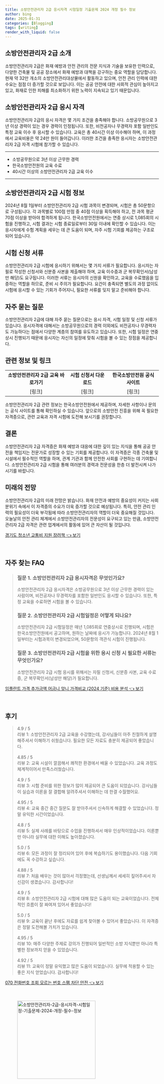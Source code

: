 ```yaml
---
title: 소방안전관리자 2급 응시자격 시험일정 기출문제 2024 개정 필수 정보
author: bing
date: 2025-01-31
categories: [Blogging]
tags: [writing]
render_with_liquid: false
---
```



<h2 id='소방안전관리자_2급_소개'>소방안전관리자 2급 소개</h2>

<p>소방안전관리자 2급은 화재 예방과 안전 관리의 전문 지식과 기술을 보유한 인력으로, 다양한 건축물 및 공공 장소에서 화재 예방과 대책을 강구하는 중요 역할을 담당합니다. 현재 약 32만 개소의 소방안전관리대상물에서 활동하고 있으며, 안전 관리 인력에 대한 수요는 점점 더 증가할 것으로 보입니다. 이는 공공 안전에 대한 사회적 관심이 높아지고 있고, 화재로 인한 피해를 최소화하기 위한 노력이 지속되고 있기 때문입니다.</p>

<h2 id='소방안전관리자_2급_응시자격'>소방안전관리자 2급 응시 자격</h2>

<p>소방안전관리자 2급의 응시 자격은 몇 가지 조건을 충족해야 합니다. 소방공무원으로 3년 이상 경력이 있는 경우 경력이 인정됩니다. 또한, 비전공자나 무경력자 포함 일반인도 특정 교육 이수 후 응시할 수 있습니다. 교육은 총 40시간 이상 이수해야 하며, 이 과정에서 교육비용은 약 24만 원이 들어갑니다. 이러한 조건을 충족한 응시자는 소방안전관리자 2급 자격 시험에 참가할 수 있습니다.</p>

<hr />

<ul>
    <li>소방공무원으로 3년 이상 근무한 경력</li>
    <li>한국소방안전원의 교육 수료</li>
    <li>40시간 이상의 소방안전관리자 2급 교육 이수</li>
</ul>

<hr />

<h2 id='시험_정보'>소방안전관리자 2급 시험 정보</h2>

<p>2024년 8월 1일부터 소방안전관리자 2급 시험 과목이 변경되며, 시험은 총 50문항으로 구성됩니다. 각 과목별로 100점 만점 중 40점 이상을 획득해야 하고, 전 과목 평균 70점 이상을 받아야 합격하게 됩니다. 한국소방안전원에서는 연중 상시로 1,085회의 시험을 진행하고, 시험 결과는 시험 종료일로부터 30일 이내에 확인할 수 있습니다. 이는 응시자에게 수험 계획을 세우는 데 큰 도움이 되며, 자주 시험 기회를 제공하는 구조로 되어 있습니다.</p>

<h2 id='시험_신청_서류'>시험 신청 서류</h2>

<p>소방안전관리자 2급 시험에 응시하기 위해서는 몇 가지 서류가 필요합니다. 응시자는 자필로 작성한 신청서와 신분증 사본을 제출해야 하며, 교육 이수증과 군 복무확인서(남성만 해당)도 요구됩니다. 이러한 서류는 응시자의 신원을 확인하고, 교육을 수료했음을 입증하는 역할을 하므로, 준비 시 주의가 필요합니다. 요건이 충족되면 별도의 과정 없이도 시험에 응시할 수 있는 기회가 주어지니, 필요한 서류를 잊지 말고 준비해야 합니다.</p>

<h2 id='자주_묻는_질문'>자주 묻는 질문</h2>

<p>소방안전관리자 2급에 대해 자주 묻는 질문으로는 응시 자격, 시험 일정 및 신청 서류가 있습니다. 응시자격에 대해서는 소방공무원으로의 경력 이외에도 비전공자나 무경력자도 가능하다는 점에서 다양한 계층의 참여를 유도하고 있습니다. 또한, 시험 일정은 연중 상시 진행되기 때문에 응시자는 자신의 일정에 맞춰 시험을 볼 수 있는 장점을 제공합니다.</p>

<h2 id='관련_정보_및_링크'>관련 정보 및 링크</h2>

<table>
    <tr>
        <td style="text-align: center; height: 17px;"><b>소방안전관리자 2급 교육 바로가기</b></td>
        <td style="text-align: center; height: 17px;"><b>시험 신청서 다운로드</b></td>
        <td style="text-align: center; height: 17px;"><b>한국소방안전원 공식 사이트</b></td>
    </tr>
    <tr>
        <td style="text-align: center; height: 17px;">[링크]</td>
        <td style="text-align: center; height: 17px;">[링크]</td>
        <td style="text-align: center; height: 17px;">[링크]</td>
    </tr>
</table>

<p>소방안전관리자 2급 관련 정보는 한국소방안전원에서 제공하며, 자세한 사항이나 문의는 공식 사이트를 통해 확인하실 수 있습니다. 앞으로의 소방안전 진흥을 위해 꼭 필요한 자격증으로, 관련 교육과 자격 시험에 도전해 보시기를 권장합니다.</p>

<h2 id='결론'>결론</h2>

<p>소방안전관리자 2급 자격증은 화재 예방과 대응에 대한 깊이 있는 지식을 통해 공공 안전을 책임지는 전문가로 성장할 수 있는 기회를 제공합니다. 이 자격증은 각종 건축물 및 시설에서 필수적인 역할을 하며, 관계 기관과 함께 안전한 사회를 구현하는 데 기여합니다. 소방안전관리자 2급 시험을 통해 여러분의 경력과 전문성을 한층 더 발전시켜 나가시기를 바랍니다.</p>

<h2 id='미래의_전망'>미래의 전망</h2>

<p>소방안전관리자 2급의 미래 전망은 밝습니다. 화재 안전과 예방의 중요성이 커지는 사회 분위기 속에서 이 자격증의 수요가 더욱 증가할 것으로 예상됩니다. 특히, 안전 관리 인력의 필요성이 더욱 부각됨에 따라 소방안전관리자의 역할이 더욱 중요해질 것입니다. 오늘날의 안전 관리 체계에서 소방안전관리자의 전문성이 요구되고 있는 만큼, 소방안전관리자 2급 자격은 관련 업계에서의 활동에 있어 큰 자산이 될 것입니다.</p>


<p><a class="click-button" title="경기도 청소년 교통비 지원 장려책" href="https://afficreate.github.io/posts/%EA%B2%BD%EA%B8%B0%EB%8F%84-%EC%B2%AD%EC%86%8C%EB%85%84-%EA%B5%90%ED%86%B5%EB%B9%84-%EC%A7%80%EC%9B%90-%EC%9E%A5%EB%A0%A4%EC%B1%85/" rel="dofollow">경기도 청소년 교통비 지원 장려책 👈 보기</a></p><br>
<h2 id='자주_찾는_FAQ'>자주 찾는 FAQ</h2>
<div itemscope="" itemtype="https://schema.org/FAQPage"> 
<blockquote> 
<div itemscope="" itemprop="mainEntity" itemtype="https://schema.org/Question"> 
<h3 itemprop="name">질문 1. 소방안전관리자 2급 응시자격은 무엇인가요?</h3> 
<div itemscope="" itemprop="acceptedAnswer" itemtype="https://schema.org/Answer"> 
<span itemprop="text"> 
<p>소방안전관리자 2급 응시자격은 소방공무원으로 3년 이상 근무한 경력이 있는 사람이며, 비전공자나 무경력자를 포함한 일반인도 응시할 수 있습니다. 또한, 특정 교육을 수료하면 시험을 볼 수 있습니다.</p> 
</span> 
</div> 
</div> 

<div itemscope="" itemprop="mainEntity" itemtype="https://schema.org/Question"> 
<h3 itemprop="name">질문 2. 소방안전관리자 2급 시험일정은 어떻게 되나요?</h3> 
<div itemscope="" itemprop="acceptedAnswer" itemtype="https://schema.org/Answer"> 
<span itemprop="text"> 
<p>소방안전관리자 2급 시험일정은 매년 1,085회로 연중상시로 진행되며, 시험은 한국소방안전원에서 공고하며, 원하는 날짜에 응시가 가능합니다. 2024년 8월 1일부터는 시험과목이 변경되었으며, 50문항의 객관식 시험이 진행됩니다.</p> 
</span> 
</div> 
</div> 

<div itemscope="" itemprop="mainEntity" itemtype="https://schema.org/Question"> 
<h3 itemprop="name">질문 3. 소방안전관리자 2급 시험을 위한 응시 신청 시 필요한 서류는 무엇인가요?</h3> 
<div itemscope="" itemprop="acceptedAnswer" itemtype="https://schema.org/Answer"> 
<span itemprop="text"> 
<p>소방안전관리자 2급 시험 응시를 위해서는 자필 신청서, 신분증 사본, 교육 수료증, 군 복무확인서(남성만 해당)가 필요합니다.</p> 
</span> 
</div> 
</div> 
</blockquote> 
</div>
<p><a class="click-button" title="임플란트 가격 추가금액 어금니 앞니 가격비교 (2024 기준) 비용 분석" href="https://afficreate.github.io/posts/%EC%9E%84%ED%94%8C%EB%9E%80%ED%8A%B8-%EA%B0%80%EA%B2%A9-%EC%B6%94%EA%B0%80%EA%B8%88%EC%95%A1-%EC%96%B4%EA%B8%88%EB%8B%88-%EC%95%9E%EB%8B%88-%EA%B0%80%EA%B2%A9%EB%B9%84%EA%B5%90-(2024-%EA%B8%B0%EC%A4%80)-%EB%B9%84%EC%9A%A9-%EB%B6%84%EC%84%9D/" rel="dofollow">임플란트 가격 추가금액 어금니 앞니 가격비교 (2024 기준) 비용 분석 👈 보기</a></p><br>
<h2 id='후기'>후기</h2>
<div itemscope itemtype="https://schema.org/Product">
  <blockquote>
  <div itemprop="review" itemscope itemtype="https://schema.org/Review">
      <div itemprop="reviewRating" itemscope itemtype="https://schema.org/Rating"> <span itemprop="ratingValue">4.9</span> / <span itemprop="bestRating">5</span> </div>
      <span itemprop="reviewBody">리뷰 1: 소방안전관리자 2급 교육을 수강했는데, 강사님들이 아주 친절하게 설명해주셔서 이해하기 쉬웠습니다. 필요한 모든 자료도 충분히 제공되어 좋았습니다.</span>
  </div>
  <br>
  <div itemprop="review" itemscope itemtype="https://schema.org/Review">
      <div itemprop="reviewRating" itemscope itemtype="https://schema.org/Rating"> <span itemprop="ratingValue">4.85</span> / <span itemprop="bestRating">5</span> </div>
      <span itemprop="reviewBody">리뷰 2: 교육 시설이 깔끔해서 쾌적한 환경에서 배울 수 있었습니다. 교육 과정도 체계적이어서 만족스러웠습니다.</span>
  </div>
  <br>
  <div itemprop="review" itemscope itemtype="https://schema.org/Review">
      <div itemprop="reviewRating" itemscope itemtype="https://schema.org/Rating"> <span itemprop="ratingValue">4.9</span> / <span itemprop="bestRating">5</span> </div>
      <span itemprop="reviewBody">리뷰 3: 시험 준비를 위한 정보가 많이 제공되어 큰 도움이 되었습니다. 강사님들이 실습과 이론을 잘 결합해 알려주셔서 이해하는 데 한결 수월했어요.</span>
  </div>
  <br>
  <div itemprop="review" itemscope itemtype="https://schema.org/Review">
      <div itemprop="reviewRating" itemscope itemtype="https://schema.org/Rating"> <span itemprop="ratingValue">4.95</span> / <span itemprop="bestRating">5</span> </div>
      <span itemprop="reviewBody">리뷰 4: 교육 중간 중간 질문도 잘 받아주셔서 신속하게 해결할 수 있었습니다. 정말 유익한 시간이었습니다.</span>
  </div>
  <br>
  <div itemprop="review" itemscope itemtype="https://schema.org/Review">
      <div itemprop="reviewRating" itemscope itemtype="https://schema.org/Rating"> <span itemprop="ratingValue">4.8</span> / <span itemprop="bestRating">5</span> </div>
      <span itemprop="reviewBody">리뷰 5: 실제 사례를 바탕으로 수업을 진행하셔서 매우 인상적이었습니다. 이론뿐만 아니라 실무에 대한 이해도 높아졌습니다.</span>
  </div>
  <br>
  <div itemprop="review" itemscope itemtype="https://schema.org/Review">
      <div itemprop="reviewRating" itemscope itemtype="https://schema.org/Rating"> <span itemprop="ratingValue">5.0</span> / <span itemprop="bestRating">5</span> </div>
      <span itemprop="reviewBody">리뷰 6: 모든 과정이 잘 정리되어 있어 후에 복습하기도 용이했습니다. 다음 기회에도 꼭 수강하고 싶습니다.</span>
  </div>
  <br>
  <div itemprop="review" itemscope itemtype="https://schema.org/Review">
      <div itemprop="reviewRating" itemscope itemtype="https://schema.org/Rating"> <span itemprop="ratingValue">4.88</span> / <span itemprop="bestRating">5</span> </div>
      <span itemprop="reviewBody">리뷰 7: 처음 배우는 것이 많아서 걱정했는데, 선생님께서 세세히 짚어주셔서 자신감이 생겼습니다. 감사합니다!</span>
  </div>
  <br>
  <div itemprop="review" itemscope itemtype="https://schema.org/Review">
      <div itemprop="reviewRating" itemscope itemtype="https://schema.org/Rating"> <span itemprop="ratingValue">4.9</span> / <span itemprop="bestRating">5</span> </div>
      <span itemprop="reviewBody">리뷰 8: 소방안전관리자 2급 시험에 대해 많은 도움이 되는 교육이었습니다. 전체적인 흐름이 잘 짜여져 있어서 좋았습니다!</span>
  </div>
  <br>
  <div itemprop="review" itemscope itemtype="https://schema.org/Review">
      <div itemprop="reviewRating" itemscope itemtype="https://schema.org/Rating"> <span itemprop="ratingValue">5.0</span> / <span itemprop="bestRating">5</span> </div>
      <span itemprop="reviewBody">리뷰 9: 교육이 끝난 후에도 자료를 쉽게 찾아볼 수 있어서 좋았습니다. 이 자격증은 정말 도전해볼 가치가 있습니다.</span>
  </div>
  <br>
  <div itemprop="review" itemscope itemtype="https://schema.org/Review">
      <div itemprop="reviewRating" itemscope itemtype="https://schema.org/Rating"> <span itemprop="ratingValue">4.95</span> / <span itemprop="bestRating">5</span> </div>
      <span itemprop="reviewBody">리뷰 10: 매주 다양한 주제로 강의가 진행되어 일반적인 소방 지식뿐만 아니라 특별한 정보까지 얻을 수 있었습니다.</span>
  </div>
  <br>
  <div itemprop="review" itemscope itemtype="https://schema.org/Review">
      <div itemprop="reviewRating" itemscope itemtype="https://schema.org/Rating"> <span itemprop="ratingValue">4.92</span> / <span itemprop="bestRating">5</span> </div>
      <span itemprop="reviewBody">리뷰 11: 교육이 정말 유익했고 많은 도움이 되었습니다. 실무에 적용할 수 있는 좋은 지식 얻었습니다. 감사합니다!</span>
  </div>
  </blockquote>
</div>
<p><a class="click-button" title="070 전화번호 조회 모르는 번호 스팸 차단 안전" href="https://afficreate.github.io/posts/070-%EC%A0%84%ED%99%94%EB%B2%88%ED%98%B8-%EC%A1%B0%ED%9A%8C-%EB%AA%A8%EB%A5%B4%EB%8A%94-%EB%B2%88%ED%98%B8-%EC%8A%A4%ED%8C%B8-%EC%B0%A8%EB%8B%A8-%EC%95%88%EC%A0%84/" rel="dofollow">070 전화번호 조회 모르는 번호 스팸 차단 안전 👈 보기</a></p><br>
<figure class="image"><img src="https://afficreate.github.io/assets/img/thumbnail/소방안전관리자-2급-응시자격-시험일정-기출문제-2024-개정-필수-정보.webp" alt="소방안전관리자-2급-응시자격-시험일정-기출문제-2024-개정-필수-정보" width="256" height="256"></figure>